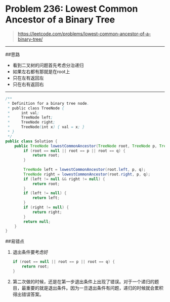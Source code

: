 # Problem 236: Lowest Common Ancestor of a Binary Tree

> https://leetcode.com/problems/lowest-common-ancestor-of-a-binary-tree/

--------------------------------------------------------------------
##思路
* 看到二叉树的问题首先考虑分治递归
* 如果左右都有那就是在root上
* 只在左有返回左
* 只在右有返回右

----------------------------------------------------------------------
```java
/**
 * Definition for a binary tree node.
 * public class TreeNode {
 *     int val;
 *     TreeNode left;
 *     TreeNode right;
 *     TreeNode(int x) { val = x; }
 * }
 */
public class Solution {
    public TreeNode lowestCommonAncestor(TreeNode root, TreeNode p, TreeNode q) {
        if (root == null || root == p || root == q) {
            return root;
        }
        
        TreeNode left = lowestCommonAncestor(root.left, p, q);
        TreeNode right = lowestCommonAncestor(root.right, p, q);
        if (left != null && right != null) {
            return root;
        }
        if (left != null) {
            return left;
        }
        if (right != null) {
            return right;
        }
        return null;
    }
}
```
##易错点
1. 退出条件要考虑好
   ```java
   if (root == null || root == p || root == q) {
       return root;
   }
   ```
2. 第二次做的时候，还是在第一步退出条件上出现了错误。对于一个递归的题目，最重要的就是退出条件。因为一旦退出条件有问题，递归的时候就会累积得出错误答案。

